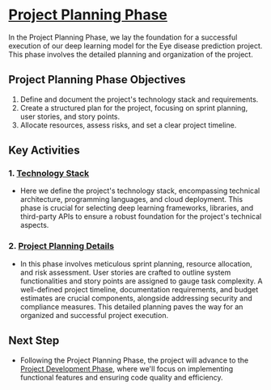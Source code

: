 # [Project Planning Phase](https://github.com/smartinternz02/SI-GuidedProject-600240-1697595942/tree/main/3.%20Project%20Planning%20Phase)

In the Project Planning Phase, we lay the foundation for a successful execution of our deep learning model for the Eye disease prediction project. This phase involves the detailed planning and organization of the project.

## Project Planning Phase Objectives
1. Define and document the project's technology stack and requirements.
2. Create a structured plan for the project, focusing on sprint planning, user stories, and story points.
3. Allocate resources, assess risks, and set a clear project timeline.

## Key Activities

### 1. [Technology Stack](https://github.com/smartinternz02/SI-GuidedProject-600240-1697595942/blob/main/3.%20Project%20Planning%20Phase/Technology%20Stack.pdf)

- Here we define the project's technology stack, encompassing technical architecture, programming languages, and cloud deployment. This phase is crucial for selecting deep learning frameworks, libraries, and third-party APIs to ensure a robust foundation for the project's technical aspects.

### 2. [Project Planning Details](https://github.com/smartinternz02/SI-GuidedProject-600240-1697595942/blob/main/3.%20Project%20Planning%20Phase/Project%20Planning%20Details.pdf)

- In this phase involves meticulous sprint planning, resource allocation, and risk assessment. User stories are crafted to outline system functionalities and story points are assigned to gauge task complexity. A well-defined project timeline, documentation requirements, and budget estimates are crucial components, alongside addressing security and compliance measures. This detailed planning paves the way for an organized and successful project execution.
  
## Next Step
- Following the Project Planning Phase, the project will advance to the [Project Development Phase](), where we'll focus on implementing functional features and ensuring code quality and efficiency.

